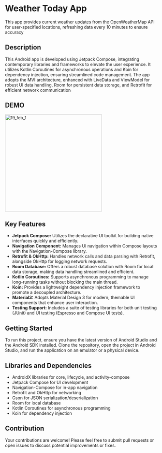 # Weather Today App
This app provides current weather updates from the OpenWeatherMap API for user-specified locations, refreshing data every 10 minutes to ensure accuracy

## Description

This Android app is developed using Jetpack Compose, integrating contemporary libraries and frameworks to elevate the user experience. It utilizes Kotlin Coroutines for asynchronous operations and Koin for dependency injection, ensuring streamlined code management. The app adopts the MVI architecture, enhanced with LiveData and ViewModel for robust UI data handling, Room for persistent data storage, and Retrofit for efficient network communication

## DEMO
<img src="https://github.com/Or4lbek/Or4lbek/assets/72996538/8c0ce8e2-7de1-47f1-8f03-cac07a5b0acb" width="320" alt="19_feb_1">


## Key Features

- **Jetpack Compose:** Utilizes the declarative UI toolkit for building native interfaces quickly and efficiently.
- **Navigation Component:** Manages UI navigation within Compose layouts with the Navigation-Compose library.
- **Retrofit & OkHttp:** Handles network calls and data parsing with Retrofit, alongside OkHttp for logging network requests.
- **Room Database:** Offers a robust database solution with Room for local data storage, making data handling streamlined and efficient.
- **Kotlin Coroutines:** Supports asynchronous programming to manage long-running tasks without blocking the main thread.
- **Koin:** Provides a lightweight dependency injection framework to promote a decoupled architecture.
- **Material3:** Adopts Material Design 3 for modern, themable UI components that enhance user interaction.
- **Testing Support:** Includes a suite of testing libraries for both unit testing (JUnit) and UI testing (Espresso and Compose UI tests).

## Getting Started

To run this project, ensure you have the latest version of Android Studio and the Android SDK installed. Clone the repository, open the project in Android Studio, and run the application on an emulator or a physical device.

## Libraries and Dependencies

- AndroidX libraries for core, lifecycle, and activity-compose
- Jetpack Compose for UI development
- Navigation-Compose for in-app navigation
- Retrofit and OkHttp for networking
- Gson for JSON serialization/deserialization
- Room for local database
- Kotlin Coroutines for asynchronous programming
- Koin for dependency injection

## Contribution

Your contributions are welcome! Please feel free to submit pull requests or open issues to discuss potential improvements or fixes.
